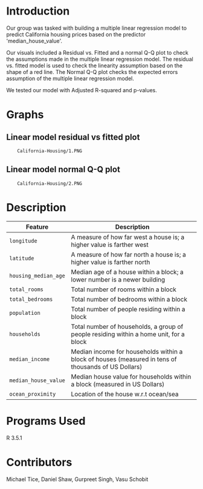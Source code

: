 # Introduction
Our group was tasked with building a multiple linear regression model to predict California housing prices based on the predictor 'median_house_value'. 

Our visuals included a Residual vs. Fitted and a normal Q-Q plot to check the assumptions made in the multiple linear regression model. The residual vs. fitted model is used to check the linearity assumption based on the shape of a red line. The Normal Q-Q plot checks the expected errors assumption of the multiple linear regression model.

We tested our model with Adjusted R-squared and p-values. 


# Graphs
## Linear model residual vs fitted plot

        California-Housing/1.PNG
      
## Linear model normal Q-Q plot

        California-Housing/2.PNG
      

# Description
| Feature | Description |
| --- | --- |
| `longitude` | A measure of how far west a house is; a higher value is farther west |
| `latitude` | A measure of how far north a house is; a higher value is farther north |
| `housing_median_age` | Median age of a house within a block; a lower number is a newer building |
| `total_rooms` | Total number of rooms within a block |
| `total_bedrooms` | Total number of bedrooms within a block |
| `population` | Total number of people residing within a block |
| `households` | Total number of households, a group of people residing within a home unit, for a block |
| `median_income` | Median income for households within a block of houses (measured in tens of thousands of US Dollars) |
| `median_house_value` | Median house value for households within a block (measured in US Dollars) |
| `ocean_proximity` | Location of the house w.r.t ocean/sea |

# Programs Used
R 3.5.1

# Contributors
Michael Tice, Daniel Shaw, Gurpreet Singh, Vasu Schobit
